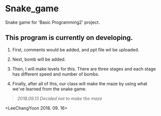 # Snake_game
Snake game for 'Basic Programming2' project.

This program is currently on developing.
---

1. First, comments would be added, and ppt file wil be uploaded.

2. Next, bomb will be added.

3. Then, I will make levels for this. There are three stages and each stage has different speed and number of bombs.

4. Finally, after all of this, our class will make the maze by using what we've learned from the snake game. 
>*2018.09.13 Decided not to make the maze*

<LeeChangYoon 2018. 09. 16>
